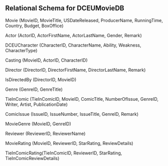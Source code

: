 Relational Schema for DCEUMovieDB
-
Movie (MovieID, MovieTitle, USDateReleased, ProducerName, RunningTime, Country, Budget, BoxOffice)

Actor (ActorID, ActorFirstName, ActorLastName, Gender, Remark)

DCEUCharacter (CharacterID, CharacterName, Ability, Weakness, CharacterType)

Casting (MovieID, ActorID, CharacterID)

Director (DirectorID, DirectorFirstName, DirectorLastName, Remark)

IsDirectedBy (DirectorID, MovieID)

Genre (GenreID, GenreTitle)

TieInComic (TieInComicID, MovieID, ComicTitle, NumberOfIssue, GenreID, Writer, Artist, PublicationDate)

ComicIssue (IssueID, IssueNumber, IssueTitle, GenreID, Remark)

MovieGenre (MovieID, GenreID)

Reviewer (ReviewerID, ReviewerName)

MovieRating (MovieID, ReviewerID, StarRating, ReviewDetails)

TieInComicRating(TieInComicID, ReviewerID, StarRating, TieInComicReviewDetails)
